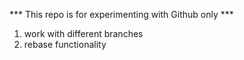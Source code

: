 *** This repo is for experimenting with Github only ***

1) work with different branches
2) rebase functionality
